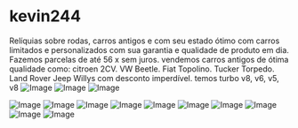 # kevin244
Relíquias sobre rodas, carros antigos e com seu estado ótimo com carros limitados e personalizados com sua garantia e qualidade de produto em dia. Fazemos parcelas de até 56 x sem juros.
vendemos carros antigos de ótima qualidade como: citroen 2CV.
VW Beetle.
Fiat Topolino.
Tucker Torpedo.
Land Rover
Jeep Willys
com desconto imperdível.
temos turbo v8, v6, v5, v8
![Image](https://user-images.githubusercontent.com/113630642/193108683-bbd31a7a-d3a4-4812-949c-eaa9a6ef699c.png)
![Image](https://user-images.githubusercontent.com/113630642/193109217-e0bd7298-d3c8-4612-b2cc-3deb55dc2e4e.png)
![Image](https://user-images.githubusercontent.com/113630642/193322302-82d57e1f-3539-47b9-b669-956e136e3d58.png)

![Image](https://user-images.githubusercontent.com/113630642/193108147-12bb0443-888c-4036-adb0-a6e676cbfed4.png)
![Image](https://user-images.githubusercontent.com/113630642/193107886-4af956e0-d89c-49b7-9418-0d6c1f3bc48a.png)
![Image](https://user-images.githubusercontent.com/113630642/193321428-f0f17a6c-d0a2-45fa-b42b-967841599b7c.png)
![Image](https://user-images.githubusercontent.com/113630642/193321485-68c724e7-b1d2-4b64-8ee4-fd2d8959a669.png)
![Image](https://user-images.githubusercontent.com/113630642/193321604-540e0a43-8fac-423f-83b8-41776d9df614.png)
![Image](https://user-images.githubusercontent.com/113630642/193321786-f0bfecde-2513-4867-88a4-d5780d520efc.png)
![Image](https://user-images.githubusercontent.com/113630642/193322302-82d57e1f-3539-47b9-b669-956e136e3d58.png)
![Image](https://user-images.githubusercontent.com/113630642/194380322-17ca2744-4102-4d94-a4bc-28abfc643cd0.png)
![Image](https://user-images.githubusercontent.com/113630642/194380442-db9d19f7-9ca3-4981-890b-8b03e1baf4ed.png)
![Image](https://user-images.githubusercontent.com/113630642/193321428-f0f17a6c-d0a2-45fa-b42b-967841599b7c.png)
